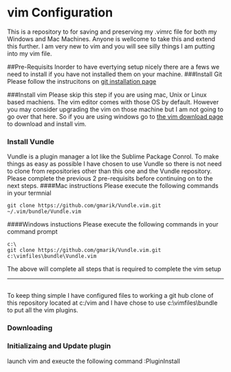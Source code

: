 # vim Configuration 
This is a repository to for saving and preserving my .vimrc file for both my Windows and Mac Machines. Anyone is wellcome to take this and extend this further. I am very new to vim and you will see silly things I am putting into my vim file. 

##Pre-Requisits
Inorder to have evertying setup nicely there are a fews we need to install if you have not installed them on your machine.
###Install Git
Please follow the instrucitons on [git installation page](http://git-scm.com/book/en/v2/Getting-Started-Installing-Git) 

###Install vim
Please skip this step if you are using mac, Unix or Linux based machiens. The vim editor comes with those OS by default. However you may consider upgrading the vim on those machine but I am not going to go over that here. So if you are using windows go to [the vim download page](http://www.vim.org/download.php) to download and install vim.


### Install Vundle 
Vundle is a plugin manager a lot like the Sublime Package Conrol. To make things as easy as possible I have chosen to use Vundle so there is not need to clone from repositories other than this one and the Vundle repository. Please complete the previous 2 pre-requisits before continuing on to the next steps.
####Mac instructions
Please execute the following commands in your termnial

    git clone https://github.com/gmarik/Vundle.vim.git ~/.vim/bundle/Vundle.vim

####Windows instuctions
Please execute the following commands in your command prompt

    c:\
    git clone https://github.com/gmarik/Vundle.vim.git c:\vimfiles\bundle\Vundle.vim



The above will complete all steps that is required to complete the vim setup
______
## 
To keep thing simple I have configured files to working a git hub clone of this repository located at c:/vim and I have chose to use c:\vimfiles\bundle to put all the vim plugins.
### Downloading 


### Initializaing and Update plugin

launch vim and exeucte the following command
     :PluginInstall
